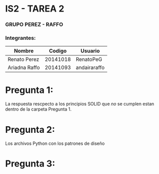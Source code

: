 # IS2 - TAREA 2
### GRUPO PEREZ - RAFFO
### Integrantes:
| Nombre | Codigo | Usuario |
| ------ | ------ | ------- |
| Renato Perez | 20141018 | RenatoPeG |
| Ariadna Raffo | 20141093 | andairaraffo |

# Pregunta 1:
La respuesta rescpecto a los principios SOLID que _no_ se cumplen estan dentro de la carpeta Pregunta 1.

# Pregunta 2:
Los archivos Python con los patrones de diseño

# Pregunta 3: